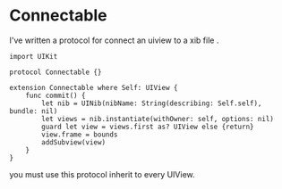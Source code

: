 # Connectable

I've written a protocol for connect an uiview to a xib file .

```
import UIKit

protocol Connectable {}

extension Connectable where Self: UIView {
    func commit() {
        let nib = UINib(nibName: String(describing: Self.self), bundle: nil)
        let views = nib.instantiate(withOwner: self, options: nil)
        guard let view = views.first as? UIView else {return}
        view.frame = bounds
        addSubview(view)
    }
}
```

you must use this protocol inherit to every UIView.
